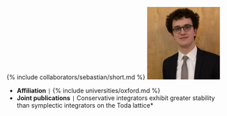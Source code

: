 {% include collaborators/sebastian/short.md %}
<img src="/assets/img/collaborators/sebastian.jpeg" alt="Sebastian Ohlig" width="167" />
- **Affiliation** <code>&#124;</code> {% include universities/oxford.md %}
- **Joint publications** <code>&#124;</code> Conservative integrators exhibit greater stability than symplectic integrators on the Toda lattice*
